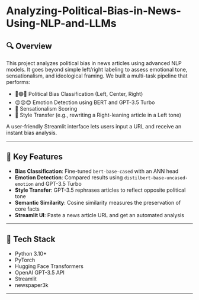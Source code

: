 # Analyzing-Political-Bias-in-News-Using-NLP-and-LLMs


## 🔍 Overview
This project analyzes political bias in news articles using advanced NLP models. It goes beyond simple left/right labeling to assess emotional tone, sensationalism, and ideological framing. We built a multi-task pipeline that performs:

- 🔴🟢🔵 Political Bias Classification (Left, Center, Right)
- 😠😢😊 Emotion Detection using BERT and GPT-3.5 Turbo
- 🚨 Sensationalism Scoring
- 🔁 Style Transfer (e.g., rewriting a Right-leaning article in a Left tone)

A user-friendly Streamlit interface lets users input a URL and receive an instant bias analysis.

---

## 🧠 Key Features

- **Bias Classification**: Fine-tuned `bert-base-cased` with an ANN head
- **Emotion Detection**: Compared results using `distilbert-base-uncased-emotion` and GPT-3.5 Turbo
- **Style Transfer**: GPT-3.5 rephrases articles to reflect opposite political tone
- **Semantic Similarity**: Cosine similarity measures the preservation of core facts
- **Streamlit UI**: Paste a news article URL and get an automated analysis

---

## 🧰 Tech Stack

- Python 3.10+
- PyTorch
- Hugging Face Transformers
- OpenAI GPT-3.5 API
- Streamlit
- newspaper3k

---


